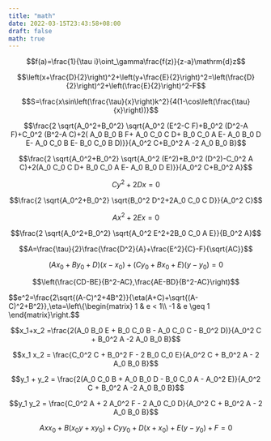 ```yaml
---
title: "math"
date: 2022-03-15T23:43:58+08:00
draft: false
math: true
---
```


$$f(a)=\frac{1}{\tau i}\oint_\gamma\frac{f(z)}{z-a}\mathrm{d}z$$

$$\left(x+\frac{D}{2}\right)^2+\left(y+\frac{E}{2}\right)^2=\left(\frac{D}{2}\right)^2+\left(\frac{E}{2}\right)^2-F$$

$$S=\frac{x\sin\left(\frac{\tau}{x}\right)k^2}{4(1-\cos\left(\frac{\tau}{x}\right))}$$

$$\frac{2 \sqrt{A_0^2+B_0^2} \sqrt{A_0^2 (E^2-C F)+B_0^2 (D^2-A F)+C_0^2 (B^2-A C)+2( A_0 B_0 B F+ A_0 C_0 C D+ B_0 C_0 A E- A_0 B_0 D E- A_0 C_0 B E- B_0 C_0 B D)}}{A_0^2 C+B_0^2 A -2 A_0 B_0 B}$$

$$\frac{2 \sqrt{A_0^2+B_0^2} \sqrt{A_0^2 (E^2)+B_0^2 (D^2)-C_0^2 A C)+2(A_0 C_0 C D+ B_0 C_0 A E- A_0 B_0 D E)}}{A_0^2 C+B_0^2 A}$$

$$Cy^2+2Dx=0$$

$$\frac{2 \sqrt{A_0^2+B_0^2} \sqrt{B_0^2 D^2+2A_0 C_0 C D}}{A_0^2 C}$$

$$Ax^2+2Ex=0$$

$$\frac{2 \sqrt{A_0^2+B_0^2} \sqrt{A_0^2 E^2+2B_0 C_0 A E}}{B_0^2 A}$$

$$A=\frac{\tau}{2}\frac{\frac{D^2}{A}+\frac{E^2}{C}-F}{\sqrt{AC}}$$

$$(Ax_0+By_0+D)(x-x_0)+(Cy_0+Bx_0+E)(y-y_0)=0$$

$$\left(\frac{CD-BE}{B^2-AC},\frac{AE-BD}{B^2-AC}\right)$$

$$e^2=\frac{2\sqrt{(A-C)^2+4B^2}}{\eta(A+C)+\sqrt{(A-C)^2+B^2}},\eta=\left\\{\begin{matrix}
1 & e < 1\\\\
-1 & e \geq 1
\end{matrix}\right.$$

$$x_1+x_2 =\frac{2(A_0 B_0 E + B_0 C_0 B - A_0 C_0 C - B_0^2 D)}{A_0^2 C + B_0^2 A -2 A_0 B_0 B}$$

$$x_1 x_2 = \frac{C_0^2 C + B_0^2 F - 2 B_0 C_0 E}{A_0^2 C + B_0^2 A - 2 A_0 B_0 B}$$

$$y_1 + y_2 = \frac{2(A_0 C_0 B + A_0 B_0 D - B_0 C_0 A - A_0^2 E)}{A_0^2 C + B_0^2 A -2 A_0 B_0 B}$$

$$y_1 y_2 = \frac{C_0^2 A + 2 A_0^2 F - 2 A_0 C_0 D}{A_0^2 C + B_0^2 A - 2 A_0 B_0 B}$$

$$Axx_0+B(x_0y+xy_0)+Cyy_0+D(x+x_0)+E(y-y_0)+F=0$$
